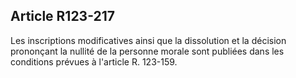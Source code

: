 Article R123-217
----
Les inscriptions modificatives ainsi que la dissolution et la décision
prononçant la nullité de la personne morale sont publiées dans les conditions
prévues à l'article R. 123-159.

